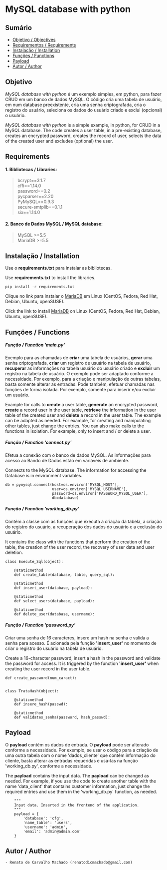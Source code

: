 # MySQL database with python

## Sumário

* [Objetivo / Objectives](#Objetivo)
* [Requirementos / Requirements](#Requirements)
* [Instalação / Installation](#Installation)
* [Funções / Functions](#Function)
* [Payload](#Payload) 
* [Autor / Author](#Author)

## Objetivo <a name="objetivo"></a>
_MySQL database with python_ é um exemplo simples, em python, para fazer CRUD em um banco de dados MySQL.
O código cria uma tabela de usuário, em num database preexistente, cria uma senha criptografada, cria o registro do
usuário, seleciona os dados do usuário criado e exclui (opcional) o usuário.

_MySQL database with python_ is a simple example, in python, for CRUD in a MySQL database.
The code creates a user table, in a pre-existing database, creates an encrypted password, creates the record of
user, selects the data of the created user and excludes (optional) the user.

## Requirements <a name="Requirements"></a>
#### 1. Bibliotecas / Libraries:  
>bcrypt==3.1.7       
>cffi==1.14.0        
>password==0.2       
>pycparser==2.20     
>PyMySQL==0.9.3      
>secure-smtplib==0.1.1       
>six==1.14.0     

#### 2. Banco de Dados MySQL / MySQL database:     
>MySQL >=5.5     
>MariaDB >=5.5

## Instalação / Installation <a name="Installation"></a>
Use o **requirements.txt** para instalar as bibliotecas.

Use **requirements.txt** to install the libraries.

```
pip install -r requirements.txt
```

Clique no link para instalar o [MariaDB](https://downloads.mariadb.org/) em Linux (CentOS, Fedora, Red Hat, Debian, 
Ubuntu, openSUSE).

Click the link to install [MariaDB](https://downloads.mariadb.org/) on Linux (CentOS, Fedora, Red Hat, Debian,
Ubuntu, openSUSE).

## Funções / Functions <a name="Function"></a>
##### Função / Function 'main.py'

Exemplo para as chamadas de **criar** uma tabela de usuários, **gerar** uma senha criptografada, **criar** um registro 
de usuário na tabela de usuário, **recuperar** as informações na tabela usuário do usuário criado e **excluir** um 
registro na tabela de usuário. 
O exemplo pode ser adaptado conforme a necessidade. Por exemplo, para a criação e manipulação de outras tabelas,
basta somente alterar as entradas. 
Pode também, efetuar chamadas nas funções de forma isolada. Por exemplo, somente para inserir e/ou excluir um usuário. 

Example for calls to **create** a user table, **generate** an encrypted password, **create** a record
user in the user table, **retrieve** the information in the user table of the created user and **delete** a
record in the user table.
The example can be adapted as needed. For example, for creating and manipulating other tables,
just change the entries.
You can also make calls to the functions in isolation. For example, only to insert and / or delete a user.

##### Função / Function 'connect.py'
Efetua a conexão com o banco de dados MySQL.
As informações para acesso ao Bando de Dados estão em variáveis de ambiente. 

Connects to the MySQL database.
The information for accessing the Database is in environment variables.

```
db = pymysql.connect(host=os.environ['MYSQL_HOST'],
                     user=os.environ['MYSQL_USERNAME'],
                     password=os.environ['PASSWORD_MYSQL_USER'],
                     db=database)

```

##### Função / Function 'working_db.py'
Contém a classe com as funções que executa a criação da tabela, a criação do registro do usuário, a recuperação dos 
dados do usuário e a exclusão do usuário. 

It contains the class with the functions that perform the creation of the table, the creation of the user record, the
recovery of user data and user deletion.

```
class Execute_Sql(object):

    @staticmethod
    def create_table(database, table, query_sql):

    @staticmethod
    def insert_user(database, payload):

    @staticmethod
    def select_users(database, payload):

    @staticmethod
    def delete_user(database, username):

```  

##### Função / Function 'password.py'
Criar uma senha de 16 caracteres, insere um hash na senha e valida a senha para acesso.
É acionada pela função **'insert_user'** no momento de criar o registro do usuário na tabela de usuário.

Create a 16-character password, insert a hash in the password and validate the password for access.
It is triggered by the function **'insert_user'** when creating the user record in the user table.

```
def create_password(num_caract):


class TrataHash(object):

    @staticmethod
    def insere_hash(passwd):

    @staticmethod
    def validates_senha(password, hash_passwd):

```

## Payload <a name="Payload"></a>
O **payload** contém os dados de entrada. 
O **payload** pode ser alterado conforme a necessidade. Por exemplo, se usar o código para a criação de uma outra
tabela com o nome 'dados_cliente' que contém informação do cliente, basta alterar as entradas requeridas e usá-las 
na função 'working_db.py', conforme a necessidade. 

The **payload** contains the input data.
The **payload** can be changed as needed. For example, if you use the code to create another
table with the name 'data_client' that contains customer information, just change the required entries and use them
in the 'working_db.py' function, as needed.

```
    """
    Input data. Inserted in the frontend of the application.  
    """
    payload = {
        'database': 'cfg',
        'name_table': 'users',
        'username': 'admin',
        'email': 'admin@admin.com'
    }
```

## Autor / Author <a name="Author"></a> 
```
- Renato de Carvalho Machado (renatodicmachado@gmail.com)
```
